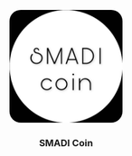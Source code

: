<p align="center">
 <img width=200px height=200px src="SMADIcoin.jpeg" alt="logo" style="border-radius:20px;">
</p>

<h3 align="center">SMADI Coin</h3>


